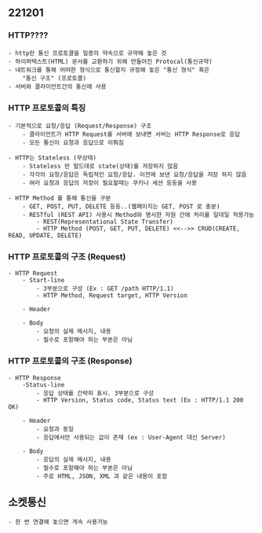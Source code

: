 ## 221201

### HTTP????
    - http란 통신 프로토콜을 일종의 약속으로 규약해 놓은 것
    - 하이퍼텍스트(HTML) 문서를 교환하기 위해 만들어진 Protocal(통신규약)
    - 네트워크를 통해 어떠한 형식으로 통신할지 규정해 놓은 "통신 형식" 혹은
        "통신 구조" (프로토콜)
    - 서버와 클라이언트간의 통신에 사용 

### HTTP 프로토콜의 특징

    - 기본적으로 요청/응답 (Request/Response) 구조
        - 클라이언트가 HTTP Request를 서버에 보내면 서버는 HTTP Response로 응답
        - 모든 통신이 요청과 응답으로 이뤄짐

    - HTTP는 Stateless (무상태)
        - Stateless 란 말드대로 state(상태)를 저장하지 않음
        - 각각의 요청/응답은 독립적인 요청/응답. 이전에 보낸 요청/응답을 저장 하지 않음
        - 여러 요청과 응답의 저장이 필요할때는 쿠키나 세션 등등을 사용

    - HTTP Method 를 통해 통신을 구분
        - GET, POST, PUT, DELETE 등등..(웹페이지는 GET, POST 로 충분)
        - RESTful (REST API) 사용시 Method와 명시한 자원 간에 처리를 일대일 적용가능
            - REST(Representational State Transfer)
            - HTTP Method (POST, GET, PUT, DELETE) <<-->> CRUD(CREATE, READ, UPDATE, DELETE)
### HTTP 프로토콜의 구조 (Request)

    - HTTP Request
        - Start-line
            - 3부분으로 구성 (Ex : GET /path HTTP/1.1)
            - HTTP Method, Request target, HTTP Version
        
        - Header

        - Body
            - 요청의 실제 메시지, 내용
            - 필수로 포함해야 하는 부분은 아님

### HTTP 프로토콜의 구조 (Response)

    - HTTP Response
        -Status-line
            - 응답 상태를 간략히 표시. 3부분으로 구성
            - HTTP Version, Status code, Status text (Ex : HTTP/1.1 200 OK)
        
        - Header
            - 요청과 동일
            - 응답에서만 사용되는 값이 존재 (ex : User-Agent 대신 Server)

        - Body
            - 응답의 실제 메시지, 내용
            - 필수로 포함해야 하는 부분은 아님
            - 주로 HTML, JSON, XML 과 같은 내용이 포함
## 소켓통신

    - 한 번 연결해 놓으면 게속 사용가능